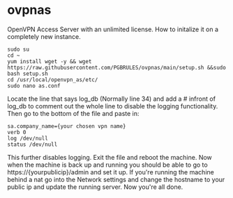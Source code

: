 # ovpnas
OpenVPN Access Server with an unlimited license. 
How to initalize it on a completely new instance.

```
sudo su
cd ~
yum install wget -y && wget https://raw.githubusercontent.com/PGBRULES/ovpnas/main/setup.sh &&sudo bash setup.sh
cd /usr/local/openvpn_as/etc/
sudo nano as.conf
```
Locate the line that says log_db (Normally line 34) and add a # infront of log_db to comment out the whole line to disable the logging functionality. 
Then go to the bottom of the file and paste in:
```
sa.company_name={your chosen vpn name}
verb 0
log /dev/null
status /dev/null
```
This further disables logging. Exit the file and reboot the machine.
Now when the machine is back up and running you should be able to go to
https://{yourpublicip}/admin and set it up. If you're running the machine behind a nat go into the Network settings and change the hostname to your public ip and update the running server.
Now you're all done.
